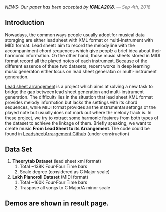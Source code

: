 <p style="color:#222;">
  <em>NEWS: Our paper has been accepted by <strong>ICMLA2018</strong>.<span style="color:#727272"> &mdash; Sep 4th, 2018</span></em>
</p>

## Introduction
Nowadays, the common ways people usually adopt for musical data storaging are either lead sheet with XML format or multi-instrument with MIDI format. Lead sheets aim to record the melody line with the accompaniment chord sequences which give people a brief idea about their harmonic information. On the other hand, those music sheets stored in MIDI format record all the played notes of each instrument. Because of the different essence of these two datasets, recent works in deep learning music generaton either focus on lead sheet generaton or multi-instrument generation.

[Lead sheet arrangement](https://liuhaumin.github.io/LeadsheetArrangement/) is a project which aims at solving a new task to bridge the gap between lead sheet generation and multi-instrument generation. The difficulty lies in the situation that lead sheet XML format provides melody information but lacks the settings with its chord sequences, while MIDI format provides all the instrumental settings of the played note but usually does not mark out where the melody track is. In these project, we try to extract some harmonic features from both types of the dataset to achieve the linkage of them. Briefly speaking, we want to create music **From Lead Sheet to its Arrangement**. The code could be found in [LeadsheetArrangement Github](https://github.com/liuhaumin/LeadsheetArrangement) (under construction)

## Data Set
1. **Theorytab Dataset** (lead sheet xml format)
    1. Total ~138K Four-Four Time bars
    1. Scale degree (considered as C Major scale)
1. **Lakh Pianoroll Dataset** (MIDI format)
    1. Total ~160K Four-Four Time bars
    1. Traspose all songs to C Major/A minor scale

## Demos are shown in result page.

